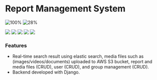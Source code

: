 
# Report Management System 
![100%](https://progress-bar.dev/100/?title=backend-completion)
![28%](https://progress-bar.dev/28/?title=frontend-completion)

![](https://img.shields.io/badge/Django-4.0.4-green) ![](https://img.shields.io/badge/Postgresql-4.13-%23b040bdb) ![](https://img.shields.io/badge/elastic__search-7.17.4-blue) ![](https://img.shields.io/badge/drf-3.13.1-red) ![](https://img.shields.io/badge/Aws-S3-yellow) 

### Features

- Real-time search result using elastic search, media files such as (images/videos/documents) uploaded to AWS S3 bucket, report and media files (CRUD), user (CRUD), and group management (CRUD).
- Backend developed with Django.

